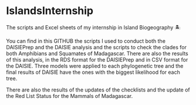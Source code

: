# IslandsInternship
The scripts and Excel sheets of my internship in Island Biogeography 🏝️

You can find in this GITHUB the scripts I used to conduct both the DAISIEPrep and the DAISIE analysis and the scripts to check the clades for both Amphibians and Squamates of Madagascar. There are also the results of this analysis, in the RDS format for the DAISIEPrep and in CSV format for the DAISIE. Three models were applied to each phylogenetic tree and the final results of DAISIE have the ones with the biggest likelihood for each tree.

There are also the results of the updates of the checklists and the update of the Red List Status for the Mammals of Madagascar.
